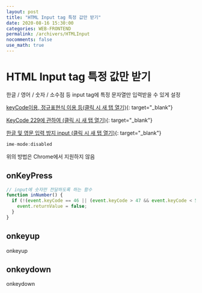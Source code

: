 ```yaml
---
layout: post
title: "HTML Input tag 특정 값만 받기"
date: 2020-08-16 15:30:00
categories: WEB-FRONTEND
permalink: /archivers/HTMLInput
nocomments: false
use_math: true
---
```


# HTML Input tag 특정 값만 받기

한글 / 영어 / 숫자 / 소수점 등 input tag에 특정 문자열만 입력받을 수 있게 설정

[keyCode이용, 정규표현식 이용 등(클릭 시 새 탭 열기)](https://m.blog.naver.com/PostView.nhn?blogId=deeperain&logNo=221487343491&proxyReferer=https:%2F%2Fwww.google.com%2F%27){: target="\_blank"}

[KeyCode 229에 관하여 (클릭 시 새 탭 열기)](https://circus7.tistory.com/6){: target="\_blank"}

[한글 및 영문 입력 방지 input (클릭 시 새 탭 열기)](https://rockdrumy.tistory.com/1239){: target="\_blank"}

```javascript
ime-mode:disabled
```

위의 방법은 Chrome에서 지원하지 않음

## onKeyPress

```javascript
// input에 숫자만 전달하도록 하는 함수
function inNumber() {
  if (!(event.keyCode == 46 || (event.keyCode > 47 && event.keyCode < 58))) {
    event.returnValue = false;
  }
}
```

## onkeyup

<!-- ![url](/assets/posts/2020-05-24-nodejs/url.png)

[URL structure (클릭 시 새 탭 열기)](https://howurls.work/#/){: target="\_blank"} -->

onkeyup

## onkeydown

onkeydown
